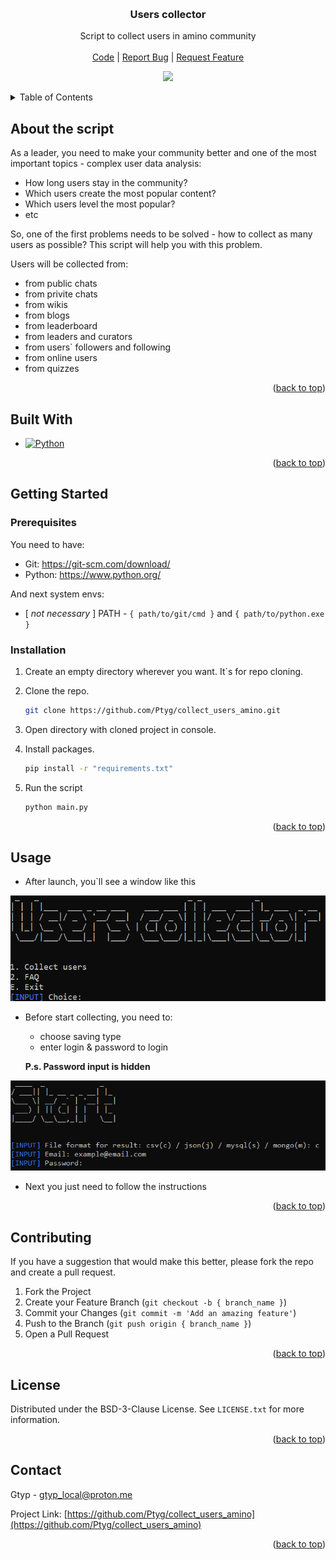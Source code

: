 <!-- 
    Original template: 
    https://github.com/othneildrew/Best-README-Template/blob/master/README.md
-->

<a id="readme-top"></a>


<br />
<div align="center">
  <h3 align="center">Users collector</h3>

  <p align="center">
    Script to collect users in amino community
    <br />
    <br />
    <a href="https://github.com/Ptyg/collect_users_amino/tree/master/code">Code</a>
    |
    <a href="https://github.com/Ptyg/collect_users_amino/issues">Report Bug</a>
    |
    <a href="https://github.com/Ptyg/collect_users_amino/pulls">Request Feature</a>
  </p>
</div>


<p align="center">
  <img src="https://img.shields.io/static/v1?style=flat&message=Python&color=3776AB&logo=Python&logoColor=FFFFFF&label=">
</p>


<details>
  <summary>Table of Contents</summary>
  <ol>
    <li>
      <a href="#about-the-script">About the script</a>
      <ul>
        <li><a href="#built-with">Built With</a></li>
      </ul>
    </li>
    <li>
      <a href="#getting-started">Getting Started</a>
      <ul>
        <li><a href="#prerequisites">Prerequisites</a></li>
        <li><a href="#installation">Installation</a></li>
      </ul>
    </li>
    <li><a href="#usage">Usage</a></li>
    <li><a href="#contributing">Contributing</a></li>
    <li><a href="#license">License</a></li>
    <li><a href="#contact">Contact</a></li>
  </ol>
</details>


## About the script

As a leader, you need to make your community better and one of the most important topics - complex user data analysis: 

- How long users stay in the community?
- Which users create the most popular content?
- Which users level the most popular?
- etc

So, one of the first problems needs to be solved - how to collect as many users as possible? This script will help you with this problem.

Users will be collected from:
- from public chats
- from privite chats
- from wikis
- from blogs
- from leaderboard
- from leaders and curators
- from users` followers and following
- from online users
- from quizzes

<p align="right">(<a href="#readme-top">back to top</a>)</p>

## Built With

- [![Python][python-shield]][python-url]

<p align="right">(<a href="#readme-top">back to top</a>)</p>

## Getting Started

### Prerequisites

You need to have:

- Git: https://git-scm.com/download/
- Python: https://www.python.org/

And next system envs:
- [ _not necessary_ ] PATH - `{ path/to/git/cmd }` and `{ path/to/python.exe }`

### Installation

1. Create an empty directory wherever you want. It`s for repo cloning.

2. Clone the repo.
   ```sh
   git clone https://github.com/Ptyg/collect_users_amino.git
   ```

3. Open directory with cloned project in console.

4. Install packages.

    ```sh
    pip install -r "requirements.txt"
    ```

5. Run the script

    ```sh
    python main.py
    ```

<p align="right">(<a href="#readme-top">back to top</a>)</p>

## Usage

- After launch, you`ll see a window like this

![Start](./img/start.JPG)

- Before start collecting, you need to:   

    * choose saving type
    * enter login & password to login

  __P.s. Password input is hidden__ 

![Start_Collect](./img/collect.JPG)

- Next you just need to follow the instructions

<p align="right">(<a href="#readme-top">back to top</a>)</p>


## Contributing

If you have a suggestion that would make this better, please fork the repo and create a pull request.

1. Fork the Project
2. Create your Feature Branch (`git checkout -b { branch_name }`)
3. Commit your Changes (`git commit -m 'Add an amazing feature'`)
4. Push to the Branch (`git push origin { branch_name }`)
5. Open a Pull Request

<p align="right">(<a href="#readme-top">back to top</a>)</p>

## License

Distributed under the BSD-3-Clause License. See `LICENSE.txt` for more information.

<p align="right">(<a href="#readme-top">back to top</a>)</p>

## Contact

Gtyp - gtyp_local@proton.me

Project Link: [https://github.com/Ptyg/collect_users_amino](https://github.com/Ptyg/collect_users_amino)

<p align="right">(<a href="#readme-top">back to top</a>)</p>

<!-- VARIABLES -->
[python-shield]: https://img.shields.io/static/v1?message=v%203.10&color=3776AB&logo=Python&logoColor=FFFFFF&label=Python
[python-url]: https://www.python.org/
